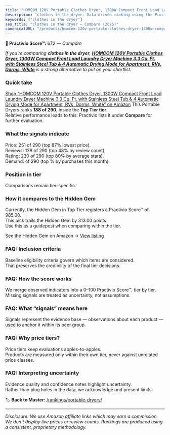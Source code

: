 ```yaml
---
title: "HOMCOM 120V Portable Clothes Dryer, 1300W Compact Front Load Laundry Dryer Machine 3.3 Cu. Ft. with Stainless Steel Tub & 4 Automatic Drying Mode for Apartment, RVs, Dorms, White"
description: "clothes in the dryer: Data-driven ranking using the Practivio Score™. Positioned by quality, value, demand, findability, momentum."
keywords: ["clothes in the dryer"]
seo_title: "clothes in the dryer — Compare (2025)"
canonicalURL: "/products/homcom-120v-portable-clothes-dryer-1300w-compact-front-load-laundry-dryer-machine-33-cu-ft-with-stainless-steel-tub-4-automatic-drying-mode-for-apartment-rvs-dorms-white-B0F5GPGZ6X/"
---
```


**🛒 Practivio Score™:** 672 — _Compare_


*If you're comparing **clothes in the dryer**, **[HOMCOM 120V Portable Clothes Dryer, 1300W Compact Front Load Laundry Dryer Machine 3.3 Cu. Ft. with Stainless Steel Tub & 4 Automatic Drying Mode for Apartment, RVs, Dorms, White](https://www.amazon.com/dp/B0F5GPGZ6X?tag=practivio-20)** is a strong alternative to put on your shortlist.*
### Quick take
[Shop “HOMCOM 120V Portable Clothes Dryer, 1300W Compact Front Load Laundry Dryer Machine 3.3 Cu. Ft. with Stainless Steel Tub & 4 Automatic Drying Mode for Apartment, RVs, Dorms, White” on Amazon](https://www.amazon.com/dp/B0F5GPGZ6X?tag=practivio-20)
This Portable Dryers ranks **188 of 290**, inside the **Top Tier tier**.  
Relative performance leads to this: Practivio lists it under **Compare** for further evaluation.

### What the signals indicate
Price: 251 of 290 (top 87% lowest price).  
Reviews: 138 of 290 (top 48% by review count).  
Rating: 230 of 290 (top 80% by average stars).  
Demand:  of 290 (top % by purchases this month).

### Position in tier
Comparisons remain tier-specific.

### How it compares to the Hidden Gem
Currently, the Hidden Gem in Top Tier registers a Practivio Score™ of 985.00.  
This pick trails the Hidden Gem by 313.00 points.  
Use this as a guidepost when comparing within the tier.  

See the Hidden Gem on Amazon → [View listing](https://www.amazon.com/dp/B0799Q45TT?tag=practivio-20)

### FAQ: Inclusion criteria
Baseline eligibility criteria govern which items are considered.  
That preserves the credibility of the final tier decisions.

### FAQ: How the score works
We merge observed indicators into a 0–100 Practivio Score™, tier by tier.  
Missing signals are treated as uncertainty, not assumptions.

### FAQ: What “signals” means here
Signals represent the evidence base — observations about each product — used to anchor it within its peer group.

### FAQ: Why price tiers?
Price tiers keep evaluations apples-to-apples.  
Products are measured only within their own tier, never against unrelated price classes.

### FAQ: Interpreting uncertainty
Evidence quality and confidence notes highlight uncertainty.  
Rather than plug holes in the data, we acknowledge and present limits.

<!-- Missing template for Compare/CompareWithinPriceClass -->


🏷️ **Back to Master:** [/rankings/portable-dryers/](/rankings/portable-dryers/)

---
_Disclosure: We use Amazon affiliate links which may earn a commission. We don’t display live prices or review counts. Rankings are produced using a consistent, proprietary methodology._
